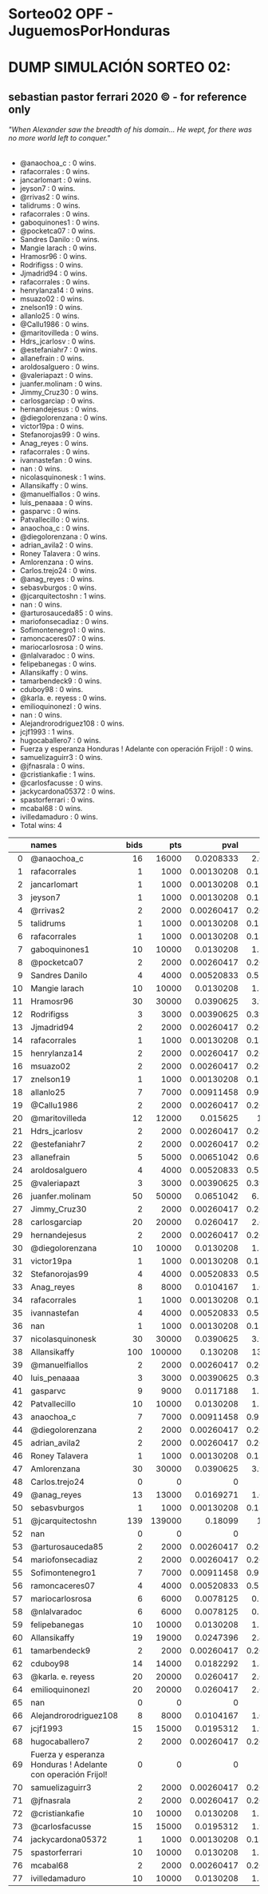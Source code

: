 # Sorteo02 OPF - JuguemosPorHonduras

# DUMP SIMULACIÓN SORTEO 02:
## sebastian pastor ferrari 2020 © - for reference only
###### "When Alexander saw the breadth of his domain... He wept, for there was no more world left to conquer."

* @anaochoa_c : 0 wins.
* rafacorrales : 0 wins.
* jancarlomart : 0 wins.
* jeyson7 : 0 wins.
* @rrivas2 : 0 wins.
* talidrums : 0 wins.
* rafacorrales : 0 wins.
* gaboquinones1 : 0 wins.
* @pocketca07 : 0 wins.
* Sandres Danilo : 0 wins.
* Mangie larach : 0 wins.
* Hramosr96 : 0 wins.
* Rodrifigss : 0 wins.
* Jjmadrid94 : 0 wins.
* rafacorrales : 0 wins.
* henrylanza14 : 0 wins.
* msuazo02 : 0 wins.
* znelson19 : 0 wins.
* allanlo25 : 0 wins.
* @Callu1986 : 0 wins.
* @maritovilleda : 0 wins.
* Hdrs_jcarlosv : 0 wins.
* @estefaniahr7 : 0 wins.
* allanefrain : 0 wins.
* aroldosalguero : 0 wins.
* @valeriapazt : 0 wins.
* juanfer.molinam : 0 wins.
* Jimmy_Cruz30 : 0 wins.
* carlosgarciap : 0 wins.
* hernandejesus : 0 wins.
* @diegolorenzana : 0 wins.
* victor19pa : 0 wins.
* Stefanorojas99 : 0 wins.
* Anag_reyes : 0 wins.
* rafacorrales : 0 wins.
* ivannastefan : 0 wins.
* nan : 0 wins.
* nicolasquinonesk : 1 wins.
* Allansikaffy : 0 wins.
* @manuelfiallos : 0 wins.
* luis_penaaaa : 0 wins.
* gasparvc : 0 wins.
* Patvallecillo : 0 wins.
* anaochoa_c : 0 wins.
* @diegolorenzana : 0 wins.
* adrian_avila2 : 0 wins.
* Roney Talavera : 0 wins.
* Amlorenzana : 0 wins.
* Carlos.trejo24 : 0 wins.
* @anag_reyes : 0 wins.
* sebasvburgos : 0 wins.
* @jcarquitectoshn : 1 wins.
* nan : 0 wins.
* @arturosauceda85 : 0 wins.
* mariofonsecadiaz : 0 wins.
* Sofimontenegro1 : 0 wins.
* ramoncaceres07 : 0 wins.
* mariocarlosrosa : 0 wins.
* @nlalvaradoc : 0 wins.
* felipebanegas : 0 wins.
* Allansikaffy : 0 wins.
* tamarbendeck9 : 0 wins.
* cduboy98 : 0 wins.
* @karla. e. reyess : 0 wins.
* emilioquinonezl : 0 wins.
* nan : 0 wins.
* Alejandrorodriguez108 : 0 wins.
* jcjf1993 : 1 wins.
* hugocaballero7 : 0 wins.
* Fuerza y esperanza Honduras ! Adelante con operación Frijol! : 0 wins.
* samuelizaguirr3 : 0 wins.
* @jfnasrala : 0 wins.
* @cristiankafie : 1 wins.
* @carlosfacusse : 0 wins.
* jackycardona05372 : 0 wins.
* spastorferrari : 0 wins.
* mcabal68 : 0 wins.
* ivilledamaduro : 0 wins.
* Total wins: 4


|    | names                                                        |   bids |    pts |       pval |      %Win |
|---:|:-------------------------------------------------------------|-------:|-------:|-----------:|----------:|
|  0 | @anaochoa_c                                                  |     16 |  16000 | 0.0208333  |  2.08333  |
|  1 | rafacorrales                                                 |      1 |   1000 | 0.00130208 |  0.130208 |
|  2 | jancarlomart                                                 |      1 |   1000 | 0.00130208 |  0.130208 |
|  3 | jeyson7                                                      |      1 |   1000 | 0.00130208 |  0.130208 |
|  4 | @rrivas2                                                     |      2 |   2000 | 0.00260417 |  0.260417 |
|  5 | talidrums                                                    |      1 |   1000 | 0.00130208 |  0.130208 |
|  6 | rafacorrales                                                 |      1 |   1000 | 0.00130208 |  0.130208 |
|  7 | gaboquinones1                                                |     10 |  10000 | 0.0130208  |  1.30208  |
|  8 | @pocketca07                                                  |      2 |   2000 | 0.00260417 |  0.260417 |
|  9 | Sandres Danilo                                               |      4 |   4000 | 0.00520833 |  0.520833 |
| 10 | Mangie larach                                                |     10 |  10000 | 0.0130208  |  1.30208  |
| 11 | Hramosr96                                                    |     30 |  30000 | 0.0390625  |  3.90625  |
| 12 | Rodrifigss                                                   |      3 |   3000 | 0.00390625 |  0.390625 |
| 13 | Jjmadrid94                                                   |      2 |   2000 | 0.00260417 |  0.260417 |
| 14 | rafacorrales                                                 |      1 |   1000 | 0.00130208 |  0.130208 |
| 15 | henrylanza14                                                 |      2 |   2000 | 0.00260417 |  0.260417 |
| 16 | msuazo02                                                     |      2 |   2000 | 0.00260417 |  0.260417 |
| 17 | znelson19                                                    |      1 |   1000 | 0.00130208 |  0.130208 |
| 18 | allanlo25                                                    |      7 |   7000 | 0.00911458 |  0.911458 |
| 19 | @Callu1986                                                   |      2 |   2000 | 0.00260417 |  0.260417 |
| 20 | @maritovilleda                                               |     12 |  12000 | 0.015625   |  1.5625   |
| 21 | Hdrs_jcarlosv                                                |      2 |   2000 | 0.00260417 |  0.260417 |
| 22 | @estefaniahr7                                                |      2 |   2000 | 0.00260417 |  0.260417 |
| 23 | allanefrain                                                  |      5 |   5000 | 0.00651042 |  0.651042 |
| 24 | aroldosalguero                                               |      4 |   4000 | 0.00520833 |  0.520833 |
| 25 | @valeriapazt                                                 |      3 |   3000 | 0.00390625 |  0.390625 |
| 26 | juanfer.molinam                                              |     50 |  50000 | 0.0651042  |  6.51042  |
| 27 | Jimmy_Cruz30                                                 |      2 |   2000 | 0.00260417 |  0.260417 |
| 28 | carlosgarciap                                                |     20 |  20000 | 0.0260417  |  2.60417  |
| 29 | hernandejesus                                                |      2 |   2000 | 0.00260417 |  0.260417 |
| 30 | @diegolorenzana                                              |     10 |  10000 | 0.0130208  |  1.30208  |
| 31 | victor19pa                                                   |      1 |   1000 | 0.00130208 |  0.130208 |
| 32 | Stefanorojas99                                               |      4 |   4000 | 0.00520833 |  0.520833 |
| 33 | Anag_reyes                                                   |      8 |   8000 | 0.0104167  |  1.04167  |
| 34 | rafacorrales                                                 |      1 |   1000 | 0.00130208 |  0.130208 |
| 35 | ivannastefan                                                 |      4 |   4000 | 0.00520833 |  0.520833 |
| 36 | nan                                                          |      1 |   1000 | 0.00130208 |  0.130208 |
| 37 | nicolasquinonesk                                             |     30 |  30000 | 0.0390625  |  3.90625  |
| 38 | Allansikaffy                                                 |    100 | 100000 | 0.130208   | 13.0208   |
| 39 | @manuelfiallos                                               |      2 |   2000 | 0.00260417 |  0.260417 |
| 40 | luis_penaaaa                                                 |      3 |   3000 | 0.00390625 |  0.390625 |
| 41 | gasparvc                                                     |      9 |   9000 | 0.0117188  |  1.17188  |
| 42 | Patvallecillo                                                |     10 |  10000 | 0.0130208  |  1.30208  |
| 43 | anaochoa_c                                                   |      7 |   7000 | 0.00911458 |  0.911458 |
| 44 | @diegolorenzana                                              |      2 |   2000 | 0.00260417 |  0.260417 |
| 45 | adrian_avila2                                                |      2 |   2000 | 0.00260417 |  0.260417 |
| 46 | Roney Talavera                                               |      1 |   1000 | 0.00130208 |  0.130208 |
| 47 | Amlorenzana                                                  |     30 |  30000 | 0.0390625  |  3.90625  |
| 48 | Carlos.trejo24                                               |      0 |      0 | 0          |  0        |
| 49 | @anag_reyes                                                  |     13 |  13000 | 0.0169271  |  1.69271  |
| 50 | sebasvburgos                                                 |      1 |   1000 | 0.00130208 |  0.130208 |
| 51 | @jcarquitectoshn                                             |    139 | 139000 | 0.18099    | 18.099    |
| 52 | nan                                                          |      0 |      0 | 0          |  0        |
| 53 | @arturosauceda85                                             |      2 |   2000 | 0.00260417 |  0.260417 |
| 54 | mariofonsecadiaz                                             |      2 |   2000 | 0.00260417 |  0.260417 |
| 55 | Sofimontenegro1                                              |      7 |   7000 | 0.00911458 |  0.911458 |
| 56 | ramoncaceres07                                               |      4 |   4000 | 0.00520833 |  0.520833 |
| 57 | mariocarlosrosa                                              |      6 |   6000 | 0.0078125  |  0.78125  |
| 58 | @nlalvaradoc                                                 |      6 |   6000 | 0.0078125  |  0.78125  |
| 59 | felipebanegas                                                |     10 |  10000 | 0.0130208  |  1.30208  |
| 60 | Allansikaffy                                                 |     19 |  19000 | 0.0247396  |  2.47396  |
| 61 | tamarbendeck9                                                |      2 |   2000 | 0.00260417 |  0.260417 |
| 62 | cduboy98                                                     |     14 |  14000 | 0.0182292  |  1.82292  |
| 63 | @karla. e. reyess                                            |     20 |  20000 | 0.0260417  |  2.60417  |
| 64 | emilioquinonezl                                              |     20 |  20000 | 0.0260417  |  2.60417  |
| 65 | nan                                                          |      0 |      0 | 0          |  0        |
| 66 | Alejandrorodriguez108                                        |      8 |   8000 | 0.0104167  |  1.04167  |
| 67 | jcjf1993                                                     |     15 |  15000 | 0.0195312  |  1.95312  |
| 68 | hugocaballero7                                               |      2 |   2000 | 0.00260417 |  0.260417 |
| 69 | Fuerza y esperanza Honduras ! Adelante con operación Frijol! |      0 |      0 | 0          |  0        |
| 70 | samuelizaguirr3                                              |      2 |   2000 | 0.00260417 |  0.260417 |
| 71 | @jfnasrala                                                   |      2 |   2000 | 0.00260417 |  0.260417 |
| 72 | @cristiankafie                                               |     10 |  10000 | 0.0130208  |  1.30208  |
| 73 | @carlosfacusse                                               |     15 |  15000 | 0.0195312  |  1.95312  |
| 74 | jackycardona05372                                            |      1 |   1000 | 0.00130208 |  0.130208 |
| 75 | spastorferrari                                               |     10 |  10000 | 0.0130208  |  1.30208  |
| 76 | mcabal68                                                     |      2 |   2000 | 0.00260417 |  0.260417 |
| 77 | ivilledamaduro                                               |     10 |  10000 | 0.0130208  |  1.30208  |
